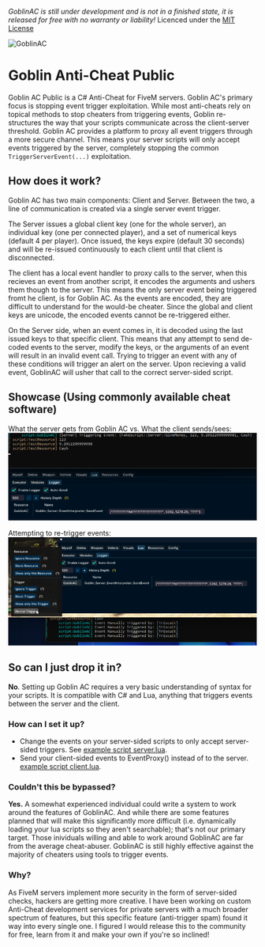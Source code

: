 *GoblinAC is still under development and is not in a finished state, it is released for free with no warranty or liability!*
Licenced under the [MIT License](LICENSE)

![GoblinAC](https://socialify.git.ci/Triscuit2311/GoblinAC/image?description=1&font=Source%20Code%20Pro&language=1&owner=1&pattern=Brick%20Wall&stargazers=1&theme=Dark)

# Goblin Anti-Cheat Public

Goblin AC Public is a C# Anti-Cheat for FiveM servers. Goblin AC's primary focus is stopping event trigger exploitation. While most anti-cheats rely on topical methods to stop cheaters from triggering events, Goblin re-structures the way that your scripts communicate across the client-server threshold. Goblin AC provides a platform to proxy all event triggers through a more secure channel. This means your server scripts will only accept events triggered by the server, completely stopping the common `TriggerServerEvent(...)` exploitation.

## **How does it work?**

Goblin AC has two main components: Client and Server. Between the two, a line of communication is created via a single server event trigger. 

The Server issues a global client key (one for the whole server), an individual key (one per connected player), and a set of numerical keys (default 4 per player). Once issued, the keys expire (default 30 seconds) and will be re-issued continuously to each client until that client is disconnected.

The client has a local event handler to proxy calls to the server, when this recieves an event from another script, it encodes the arguments and ushers them though to the server. This means the only server event being triggered fromt he client, is for Goblin AC. As the events are encoded, they are difficult to understand for the would-be cheater. Since the global and client keys are unicode, the encoded events cannot be re-triggered either.

On the Server side, when an event comes in, it is decoded using the last issued keys to that specific client. This means that any attempt to send de-coded events to the server, modify the keys, or the arguments of an event will result in an invalid event call. Trying to trigger an event with any of these conditions will trigger an alert on the server. Upon recieving a valid event, GoblinAC will usher that call to the correct server-sided script.
  
## **Showcase** (Using commonly available cheat software)

What the server gets from Goblin AC vs. What the client sends/sees:
![Event Logger](/img/goblic_ac_eventlogger.png)

Attempting to re-trigger events:
![Re-Triggers](/img/goblin_ac_retrigger.png)

## **So can I just drop it in?**

**No**. Setting up Goblin AC requires a very basic understanding of syntax for your scripts. It is compatible with C# and Lua, anything that triggers events between the server and the client.

### **How can I set it up?**
- Change the events on your server-sided scripts to only accept server-sided triggers. See [example script server.lua](/examples/TestResource/server/server.lua).
- Send your client-sided events to EventProxy() instead of to the server. [example script client.lua](/examples/TestResource/client/client.lua).

### **Couldn't this be bypassed?**
**Yes.** A somewhat experienced individual could write a system to work around the features of GoblinAC. And while there are some features planned that will make this significantly more difficult (i.e. dynamically loading your lua scripts so they aren't searchable); that's not our primary target.
Those inividuals willing and able to work around GoblinAC are far from the average cheat-abuser. GoblinAC is still highly effective against the majority of cheaters using tools to trigger events.

### **Why?**
As FiveM servers implement more security in the form of server-sided checks, hackers are getting more creative. I have been working on custom Anti-Cheat development services for private servers with a much broader spectrum of features, but this specific feature (anti-trigger spam) found it way into every single one. I figured I would release this to the community for free, learn from it and make your own if you're so inclined!
